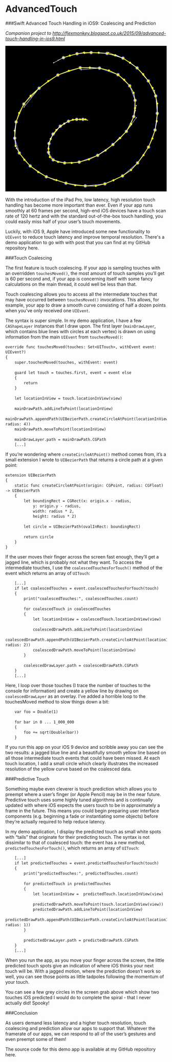 # AdvancedTouch
###Swift Advanced Touch Handling in iOS9: Coalescing and Prediction

*Companion project to http://flexmonkey.blogspot.co.uk/2015/09/advanced-touch-handling-in-ios9.html*

![screenshot](AdvancedTouch/assets/screenshot.jpg)

With the introduction of the iPad Pro, low latency, high resolution touch handling has become more important than ever. Even if your app runs smoothly at 60 frames per second, high-end iOS devices have a touch scan rate of 120 hertz and with the standard out-of-the-box touch handling, you could easily miss half of your user’s touch movements.

Luckily, with iOS 9, Apple have introduced some new functionality to `UIEvent` to reduce touch latency and improve temporal resolution. There's a demo application to go with with post that you can find at my GitHub repository here.

###Touch Coalescing

The first feature is touch coalescing. If your app is sampling touches with an overridden `touchesMoved()`, the most amount of touch samples you’ll get is 60 per second and, if your app is concerning itself with some fancy calculations on the main thread, it could well be less than that.

Touch coalescing allows you to access all the intermediate touches that may have occurred between `touchesMoved()` invocations.  This allows, for example, your app to draw a smooth curve consisting of half a dozen points when you’ve only received one `UIEvent`.

The syntax is super simple. In my demo application, I have a few `CAShapeLayer` instances that I draw upon. The first layer (`mainDrawLayer`, which contains blue lines with circles at each vertex) is drawn on using information from the main `UIEvent` from `touchesMoved()`:

    override func touchesMoved(touches: Set<UITouch>, withEvent event: UIEvent?)
    {
        super.touchesMoved(touches, withEvent: event)
        
        guard let touch = touches.first, event = event else
        {
            return
        }
        
        let locationInView = touch.locationInView(view)
        
        mainDrawPath.addLineToPoint(locationInView)
        mainDrawPath.appendPath(UIBezierPath.createCircleAtPoint(locationInView, radius: 4))
        mainDrawPath.moveToPoint(locationInView)
        
        mainDrawLayer.path = mainDrawPath.CGPath
        [...]

If you’re wondering where `createCircleAtPoint()` method comes from, it’s a small extension I wrote to `UIBezierPath` that returns a circle path at a given point:

    extension UIBezierPath
    {
        static func createCircleAtPoint(origin: CGPoint, radius: CGFloat) -> UIBezierPath
        {
            let boundingRect = CGRect(x: origin.x - radius,
                y: origin.y - radius,
                width: radius * 2,
                height: radius * 2)
            
            let circle = UIBezierPath(ovalInRect: boundingRect)
            
            return circle
        }
    }

If the user moves their finger across the screen fast enough, they’ll get a jagged line, which is probably not what they want. To access the intermediate touches, I use the `coalescedTouchesForTouch()` method of the event which returns an array of `UITouch`:

        [...]
        if let coalescedTouches = event.coalescedTouchesForTouch(touch)
        {
            print("coalescedTouches:", coalescedTouches.count)
            
            for coalescedTouch in coalescedTouches
            {
                let locationInView = coalescedTouch.locationInView(view)
                
                coalescedDrawPath.addLineToPoint(locationInView)
                coalescedDrawPath.appendPath(UIBezierPath.createCircleAtPoint(locationInView, radius: 2))
                coalescedDrawPath.moveToPoint(locationInView)
            }
            
            coalescedDrawLayer.path = coalescedDrawPath.CGPath
        }
        [...]

Here, I loop over those touches (I trace the number of touches to the console for information) and create a yellow line by drawing on `coalescedDrawLayer` as an overlay.  I’ve added a horrible loop to the touchesMoved method to slow things down a bit:

        var foo = Double(1)
        
        for bar in 0 ... 1_000_000
        {
            foo += sqrt(Double(bar))
        }

If you run this app on your iOS 9 device and scribble away you can see the two results: a jagged blue line and a beautifully smooth yellow line based on all those intermediate touch events that could have been missed. At each touch location, I add a small circle which clearly illustrates the increased resolution of the yellow curve based on the coalesced data.

###Predictive Touch

Something maybe even cleverer is touch prediction which allows you to preempt where a user’s finger (or Apple Pencil) may be in the near future. Predictive touch uses some highly tuned algorithms and is continually updated with where iOS expects the users touch to be in approximately a frame in the future. This means you could begin preparing user interface components (e.g. beginning a fade or instantiating some objects) before they’re actually required to help reduce latency.

In my demo application, I display the predicted touch as small white spots with “tails” that originate for their predicting touch. The syntax is not dissimilar to that of coalesced touch: the event has a new method, `predictedTouchesForTouch()`, which returns an array of `UITouch`:

        [...]
        if let predictedTouches = event.predictedTouchesForTouch(touch)
        {
            print("predictedTouches:", predictedTouches.count)
            
            for predictedTouch in predictedTouches
            {
                let locationInView =  predictedTouch.locationInView(view)
                
                predictedDrawPath.moveToPoint(touch.locationInView(view))
                predictedDrawPath.addLineToPoint(locationInView)           
                predictedDrawPath.appendPath(UIBezierPath.createCircleAtPoint(locationInView, radius: 1))
            }
            
            predictedDrawLayer.path = predictedDrawPath.CGPath
        }
        [...]


When you run the app, as you move your finger across the screen, the little predicted touch spots give an indication of where iOS thinks your next touch will be. With a jagged motion, where the prediction doesn’t work so well, you can see those points as little tadpoles following the momentum of your touch.

You can see a few grey circles in the screen grab above which show two touches iOS predicted I would do to complete the spiral - that I never actually did! Spooky!

###Conclusion

As users demand less latency and a higher touch resolution, touch coalescing and prediction allow our apps to support that. Whatever the framerate of our apps, we can respond to all of the user’s gestures and even preempt some of them!

The source code for this demo app is available at my GitHub repository here.

